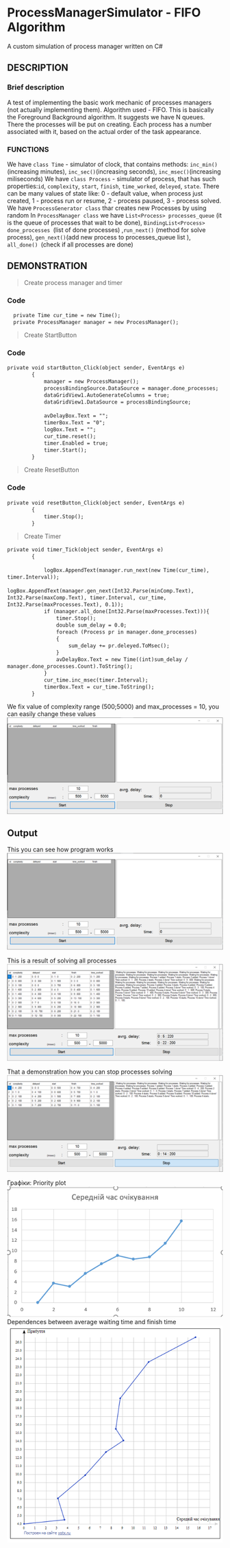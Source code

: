 # ProcessManagerSimulator - FIFO Algorithm
A custom simulation of process manager written on C#
## DESCRIPTION
### Brief description
A test of implementing the basic work mechanic of processes managers (not actually implementing them).
Algorithm used - FIFO.
This is basically the Foreground Background algorithm. It suggests we have N queues. There the processes will be put on creating. 
Each process has a number associated with it, based on the actual order of the task appearance.
### FUNCTIONS 

We have `class Time` - simulator of clock, that contains methods:  `inc_min()`(increasing minutes), `inc_sec()`(increasing seconds), `inc_msec()`(increasing miliseconds)
We have `class Process` - simulator of process, that has such properties:`id`, `complexity`, `start`, `finish`, `time_worked`, `deleyed`, `state`. There can be many values of state like: 0 - default value, when process just created, 1 - process run or resume, 2 - process paused, 3 - process solved.
We have `ProcessGenerator class` thar creates new Processes by using random
In `ProcessManager class` we have `List<Process> processes_queue` (it is the queue of processes that wait to be done), `BindingList<Process> done_processes `(list of done processes) ,`run_next()` (method for solve process),  `gen_next()`(add new process to processes_queue list ), `all_done() `(check if all processes are done)
  
 
## DEMONSTRATION
> Create process manager and timer

### Code
```
  private Time cur_time = new Time();
  private ProcessManager manager = new ProcessManager();
```

> Create StartButton

### Code
```
private void startButton_Click(object sender, EventArgs e)
        {
            manager = new ProcessManager();
            processBindingSource.DataSource = manager.done_processes;
            dataGridView1.AutoGenerateColumns = true;
            dataGridView1.DataSource = processBindingSource;

            avDelayBox.Text = "";
            timerBox.Text = "0";
            logBox.Text = "";
            cur_time.reset();
            timer.Enabled = true;
            timer.Start();
        }
```
> Create ResetButton
### Code
```
private void resetButton_Click(object sender, EventArgs e)
        {
            timer.Stop();
        }
```

> Create Timer
```
private void timer_Tick(object sender, EventArgs e)
        {
            
            logBox.AppendText(manager.run_next(new Time(cur_time), timer.Interval));
            logBox.AppendText(manager.gen_next(Int32.Parse(minComp.Text), Int32.Parse(maxComp.Text), timer.Interval, cur_time, Int32.Parse(maxProcesses.Text), 0.1));
            if (manager.all_done(Int32.Parse(maxProcesses.Text))){
                timer.Stop();
                double sum_delay = 0.0;
                foreach (Process pr in manager.done_processes)
                {
                    sum_delay += pr.deleyed.ToMsec();
                }
                avDelayBox.Text = new Time((int)sum_delay / manager.done_processes.Count).ToString();
            }
            cur_time.inc_msec(timer.Interval);
            timerBox.Text = cur_time.ToString();    
        }
```
We fix value of complexity range (500;5000) and max_processes = 10,  you can easily change these values
![form](img/example_1.png)

## Output

This you can see how program works
![example 1](img/example_1.png)

This is a result of solving all processes
![example 2](img/example_2.png)

That a demonstration how you can stop processes solving 
![example 3](/img/example_3.png)

Графіки:
Priority plot
![graph1](img/graph1.png)
Dependences between average waiting time and finish time
![graph2](img/graph2.png)
